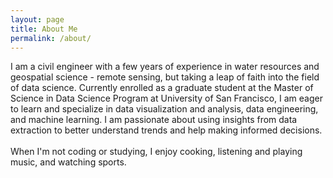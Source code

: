 ```yaml
---
layout: page
title: About Me
permalink: /about/
---
```

I am a civil engineer with a few years of experience in water resources and geospatial science - remote sensing, but taking a leap of faith into the field of data science.
Currently enrolled as a graduate student at the Master of Science in Data Science Program at University of San Francisco, I am eager to learn and 
specialize in data visualization and analysis, data engineering, and machine learning. I am passionate about using insights from data extraction to better understand trends and help making informed decisions. 
<br><br>
When I'm not coding or studying, I enjoy cooking, listening and playing music, and watching sports. 
